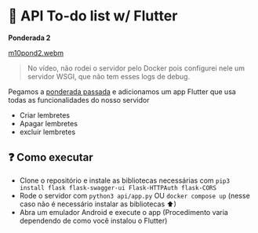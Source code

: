 # 📒 API To-do list w/ Flutter

**Ponderada 2**

[m10pond2.webm](https://github.com/paulo-evangelista/atividades-inteli/assets/99093520/722ae35b-67a6-464f-a118-d8a0ae54775e)
> No vídeo, não rodei o servidor pelo Docker pois configurei nele um servidor WSGI, que não tem esses logs de debug.


Pegamos a [ponderada passada](https://github.com/paulo-evangelista/atividades-inteli/tree/main/Modulo_10/pond1.2) e adicionamos um app Flutter que usa todas as funcionalidades do nosso servidor

- Criar lembretes
- Apagar lembretes
- excluir lembretes 

## ❓ Como executar
- Clone o repositório e instale as bibliotecas necessárias com `pip3 install flask flask-swagger-ui Flask-HTTPAuth flask-CORS`
- Rode o servidor com `python3 api/app.py` OU `docker compose up` (nesse caso não é necessário instalar as bibliotecas ⬆)
- Abra um emulador Android e execute o app (Procedimento varia dependendo de como você instalou o Flutter)
